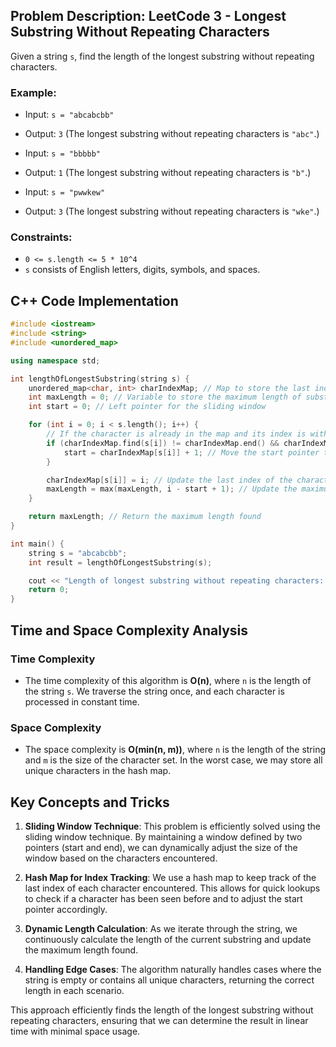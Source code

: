 ## Problem Description: LeetCode 3 - Longest Substring Without Repeating Characters

Given a string `s`, find the length of the longest substring without repeating characters.

### Example:
- Input: `s = "abcabcbb"`
- Output: `3` (The longest substring without repeating characters is `"abc"`.)

- Input: `s = "bbbbb"`
- Output: `1` (The longest substring without repeating characters is `"b"`.)

- Input: `s = "pwwkew"`
- Output: `3` (The longest substring without repeating characters is `"wke"`.)

### Constraints:
- `0 <= s.length <= 5 * 10^4`
- `s` consists of English letters, digits, symbols, and spaces.

## C++ Code Implementation

```cpp
#include <iostream>
#include <string>
#include <unordered_map>

using namespace std;

int lengthOfLongestSubstring(string s) {
    unordered_map<char, int> charIndexMap; // Map to store the last index of each character
    int maxLength = 0; // Variable to store the maximum length of substring
    int start = 0; // Left pointer for the sliding window

    for (int i = 0; i < s.length(); i++) {
        // If the character is already in the map and its index is within the current window
        if (charIndexMap.find(s[i]) != charIndexMap.end() && charIndexMap[s[i]] >= start) {
            start = charIndexMap[s[i]] + 1; // Move the start pointer to the right of the last occurrence
        }

        charIndexMap[s[i]] = i; // Update the last index of the character
        maxLength = max(maxLength, i - start + 1); // Update the maximum length
    }

    return maxLength; // Return the maximum length found
}

int main() {
    string s = "abcabcbb";
    int result = lengthOfLongestSubstring(s);

    cout << "Length of longest substring without repeating characters: " << result << endl;
    return 0;
}
```

## Time and Space Complexity Analysis

### Time Complexity
- The time complexity of this algorithm is **O(n)**, where `n` is the length of the string `s`. We traverse the string once, and each character is processed in constant time.

### Space Complexity
- The space complexity is **O(min(n, m))**, where `n` is the length of the string and `m` is the size of the character set. In the worst case, we may store all unique characters in the hash map.

## Key Concepts and Tricks

1. **Sliding Window Technique**: This problem is efficiently solved using the sliding window technique. By maintaining a window defined by two pointers (start and end), we can dynamically adjust the size of the window based on the characters encountered.

2. **Hash Map for Index Tracking**: We use a hash map to keep track of the last index of each character encountered. This allows for quick lookups to check if a character has been seen before and to adjust the start pointer accordingly.

3. **Dynamic Length Calculation**: As we iterate through the string, we continuously calculate the length of the current substring and update the maximum length found.

4. **Handling Edge Cases**: The algorithm naturally handles cases where the string is empty or contains all unique characters, returning the correct length in each scenario.

This approach efficiently finds the length of the longest substring without repeating characters, ensuring that we can determine the result in linear time with minimal space usage.
